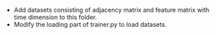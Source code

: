 * Add datasets consisting of adjacency matrix and feature matrix with time dimension to this folder. 
* Modify the loading part of trainer.py to load datasets. 
